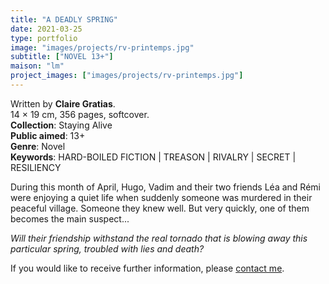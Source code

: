 ```yaml
---
title: "A DEADLY SPRING"
date: 2021-03-25
type: portfolio
image: "images/projects/rv-printemps.jpg"
subtitle: ["NOVEL 13+"]
maison: "lm"
project_images: ["images/projects/rv-printemps.jpg"]
---
```


Written by **Claire Gratias**.   
14 × 19 cm, 356 pages, softcover.   
**Collection**: Staying Alive   
**Public aimed**: 13+   
**Genre**: Novel      
**Keywords**: HARD-BOILED FICTION | TREASON | RIVALRY | SECRET | RESILIENCY    

 
During this month of April, Hugo, Vadim and their two friends Léa and Rémi were enjoying a quiet life when suddenly someone was murdered in their peaceful village. Someone they knew well. But very quickly, one of them becomes the main suspect...

*Will their friendship withstand the real tornado that is blowing away this particular spring, troubled with lies and death?*





If you would like to receive further information, please [contact me](mailto:melanie.guillaumin.edition@gmail.com).


